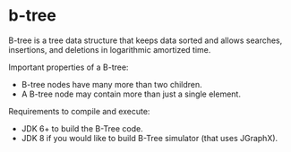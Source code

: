 # b-tree

B-tree is a tree data structure that keeps data sorted and allows searches, insertions, and deletions in logarithmic amortized time.

Important properties of a B-tree:

<ul>
<li>B-tree nodes have many more than two children.
<li>A B-tree node may contain more than just a single element.
</ul>

Requirements to compile and execute:

<ul>
<li>JDK 6+ to build the B-Tree code.
<li>JDK 8 if you would like to build B-Tree simulator (that uses JGraphX).
</ul>
